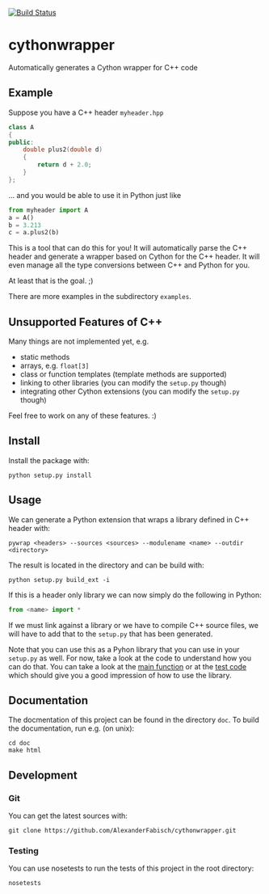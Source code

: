 [![Build Status](https://travis-ci.org/AlexanderFabisch/cythonwrapper.png?branch=master)](https://travis-ci.org/AlexanderFabisch/cythonwrapper)

# cythonwrapper

Automatically generates a Cython wrapper for C++ code

## Example

Suppose you have a C++ header `myheader.hpp`

```cpp
class A
{
public:
    double plus2(double d)
    {
        return d + 2.0;
    }
};
```

... and you would be able to use it in Python just like

```python
from myheader import A
a = A()
b = 3.213
c = a.plus2(b)
```

This is a tool that can do this for you! It will automatically parse the
C++ header and generate a wrapper based on Cython for the C++ header. It
will even manage all the type conversions between C++ and Python for you.

At least that is the goal. ;)

There are more examples in the subdirectory `examples`.

## Unsupported Features of C++

Many things are not implemented yet, e.g.

* static methods
* arrays, e.g. `float[3]`
* class or function templates (template methods are supported)
* linking to other libraries (you can modify the `setup.py` though)
* integrating other Cython extensions (you can modify the `setup.py` though)

Feel free to work on any of these features. :)

## Install

Install the package with:

    python setup.py install

## Usage

We can generate a Python extension that wraps a library defined in C++ header
with:

    pywrap <headers> --sources <sources> --modulename <name> --outdir <directory>

The result is located in the directory <target> and can be build with:

    python setup.py build_ext -i

If this is a header only library we can now simply do the following in
Python:

```python
from <name> import *
```

If we must link against a library or we have to compile C++ source files, we
will have to add that to the `setup.py` that has been generated.

Note that you can use this as a Pyhon library that you can use in your
`setup.py` as well. For now, take a look at the code to understand how
you can do that. You can take a look at the
[main function](https://github.com/AlexanderFabisch/cythonwrapper/blob/master/bin/pywrap#L26)
or at the
[test code](https://github.com/AlexanderFabisch/cythonwrapper/blob/master/pywrap/testing.py)
which should give you a good impression of how to use the library.

## Documentation

The docmentation of this project can be found in the directory `doc`. To
build the documentation, run e.g. (on unix):

    cd doc
    make html

## Development

### Git

You can get the latest sources with:

    git clone https://github.com/AlexanderFabisch/cythonwrapper.git

### Testing

You can use nosetests to run the tests of this project in the root directory:

    nosetests
